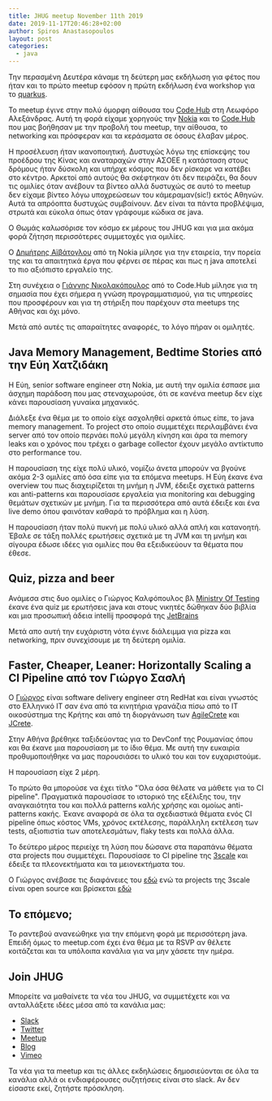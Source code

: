 ```yaml
---
title: JHUG meetup November 11th 2019
date: 2019-11-17T20:46:28+02:00
author: Spiros Anastasopoulos
layout: post
categories:
  - java
---
```

Την περασμένη Δευτέρα κάναμε τη δεύτερη μας εκδήλωση για φέτος που ήταν και το πρώτο meetup εφόσον η πρώτη εκδήλωση ένα workshop για το [quarkus](https://www.jhug.gr/kai-tora-kati-entelos-diaforetiko/).

Το meetup έγινε στην πολύ όμορφη αίθουσα του [Code.Hub](https://www.codehub.gr/) στη Λεωφόρο Αλεξάνδρας. Αυτή τη φορά είχαμε χορηγούς την [Nokia](https://www.nokia.com/networks/) και το [Code.Hub](https://www.codehub.gr/) που μας βοήθησαν με την προβολή του meetup, την αίθουσα, το networking και πρόσφεραν και τα κεράσματα σε όσους έλαβαν μέρος.

Η προσέλευση ήταν ικανοποιητική. Δυστυχώς λόγω της επίσκεψης του προέδρου της Κίνας και αναταραχών στην ΑΣΟΕΕ η κατάσταση στους δρόμους ήταν δύσκολη και υπήρχε κόσμος που δεν ρίσκαρε να κατέβει στο κέντρο. Αρκετοί από αυτούς θα σκέφτηκαν ότι δεν πειράζει, θα δουν τις ομιλίες όταν ανέβουν τα βίντεο αλλά δυστυχώς σε αυτό το meetup δεν είχαμε βίντεο λόγω υποχρεώσεων του κάμεραμαν(sic!) εκτός Αθηνών. Αυτά τα απρόοπτα δυστυχώς συμβαίνουν. Δεν είναι τα πάντα προβλέψιμα, στρωτά και εύκολα όπως όταν γράφουμε κώδικα σε java.

Ο Θωμάς καλωσόρισε τον κόσμο εκ μέρους του JHUG και για μια ακόμα φορά ζήτηση περισσότερες συμμετοχές για ομιλίες.

Ο [Δημήτρης Αϊβάτογλου](https://www.linkedin.com/in/daivatoglou/) από τη Nokia μίλησε για την εταιρεία, την πορεία της και τα απαιτητικά έργα που φέρνει σε πέρας και πως η java αποτελεί το πιο αξιόπιστο εργαλείο της.

Στη συνέχεια ο [Γιάννης Νικολακόπουλος](https://www.linkedin.com/in/inikolakopoulos/) από το Code.Hub μίλησε για τη σημασία που έχει σήμερα η γνώση προγραμματισμού, για τις υπηρεσίες που προσφέρουν και για τη στήριξη που παρέχουν στα meetups της Αθήνας και όχι μόνο.

Μετά από αυτές τις απαραίτητες αναφορές, το λόγο πήραν οι ομιλητές.

## Java Memory Management, Bedtime Stories από την Εύη Χατζιδάκη

Η Εύη, senior software engineer στη Nokia, με αυτή την ομιλία έσπασε μια άσχημη παράδοση που μας στεναχωρούσε, ότι σε κανένα meetup δεν είχε κάνει παρουσίαση γυναίκα μηχανικός.

Διάλεξε ένα θέμα με το οποίο είχε ασχοληθεί αρκετά όπως είπε, το java memory management. Το project στο οποίο συμμετέχει περιλαμβάνει ένα server από τον οποίο περνάει πολύ μεγάλη κίνηση και άρα τα memory leaks και ο χρόνος που τρέχει ο garbage collector έχουν μεγάλο αντίκτυπο στο performance του.

Η παρουσίαση της είχε πολύ υλικό, νομίζω άνετα μπορούν να βγούνε ακόμα 2-3 ομιλίες από όσα είπε για τα επόμενα meetups. Η Εύη έκανε ένα overview του πως διαχειρίζεται τη μνήμη η JVM, έδειξε σχετικά patterns και anti-patterns και παρουσίασε εργαλεία για monitoring και debugging θεμάτων σχετικών με μνήμη. Για τα περισσότερα από αυτά έδειξε και ένα live demo όπου φαινόταν καθαρά το πρόβλημα και η λύση.

Η παρουσίαση ήταν πολύ πυκνή με πολύ υλικό αλλά απλή και κατανοητή. Έβαλε σε τάξη πολλές ερωτήσεις σχετικά με τη JVM και τη μνήμη και σίγουρα έδωσε ιδέες για ομιλίες που θα εξειδικεύουν τα θέματα που έθεσε.

## Quiz, pizza and beer

Ανάμεσα στις δυο ομιλίες ο Γιώργος Καλφόπουλος βλ [Ministry Of Testing](https://www.meetup.com/Ministry-of-Testing-Athens/about/) έκανε ένα quiz με ερωτήσεις java και στους νικητές δώθηκαν δύο βιβλία και μια προσωπική άδεια intellij προσφορά της [JetBrains](https://www.jetbrains.com/)

Μετά απο αυτή την ευχάριστη νότα έγινε διάλειμμα για pizza και networking, πριν συνεχίσουμε με τη δεύτερη ομιλία.

## Faster, Cheaper, Leaner: Horizontally Scaling a CI Pipeline από τον Γιώργο Σασλή

Ο [Γιώργος](https://www.linkedin.com/in/gsaslis/) είναι software delivery engineer στη RedHat και είναι γνωστός στο Ελληνικό ΙΤ σαν ένα από τα κινητήρια γρανάζια πίσω από το IT οικοσύστημα της Κρήτης και από τη διοργάνωση των [AgileCrete](https://agilecrete.org/) και [JCrete](http://www.jcrete.org/).

Στην Αθήνα βρέθηκε ταξιδεύοντας για το DevConf της Ρουμανίας όπου και θα έκανε μια παρουσίαση με το ίδιο θέμα. Με αυτή την ευκαιρία προθυμοποιήθηκε να μας παρουσιάσει το υλικό του και τον ευχαριστούμε.

Η παρουσίαση είχε 2 μέρη.

Το πρώτο θα μπορούσε να έχει τίτλο "Όλα όσα θέλατε να μάθετε για το CI pipeline". Πραγματικά παρουσίασε το ιστορικό της εξέλιξης του, την αναγκαιότητα του και πολλά patterns καλής χρήσης και ομοίως anti-patterns κακής. Έκανε αναφορά σε όλα τα σχεδιαστικά θέματα ενός CI pipeline όπως κόστος VMs, χρόνος εκτέλεσης, παράλληλη εκτέλεση των tests, αξιοπιστία των αποτελεσμάτων, flaky tests και πολλά άλλα.

Το δεύτερο μέρος περιείχε τη λύση που δώσανε στα παραπάνω θέματα στα projects που συμμετέχει. Παρουσίασε το CI pipeline της [3scale](https://www.3scale.net/) και έδειξε τα πλεονεκτήματα και τα μειονεκτήματα του.

Ο Γιώργος ανέβασε τις διαφάνειες του [εδώ](https://speakerdeck.com/gsaslis/faster-cheaper-leaner-horizontally-scaling-a-ci-pipeline-1ac8963b-22ed-4149-9047-7a7d192312d3) ενώ τα projects της 3scale είναι open source και βρίσκεται [εδώ](https://github.com/3scale/porta)

## Το επόμενο;

Το ραντεβού ανανεώθηκε για την επόμενη φορά με περισσότερη java. Επειδή όμως το meetup.com έχει ένα θέμα με τα RSVP αν θέλετε κοιτάζεται και τα υπόλοιπα κανάλια για να μην χάσετε την ημέρα.

## Join JHUG

Μπορείτε να μαθαίνετε τα νέα του JHUG, να συμμετέχετε και να ανταλλάξετε ιδέες μέσα από τα κανάλια μας:  
- [Slack](https://jhug.slack.com)  
- [Twitter](https://twitter.com/jhug)  
- [Meetup](https://www.meetup.com/Java-Hellenic-User-Group)  
- [Blog](https://www.jhug.gr)  
- [Vimeo](https://vimeo.org/javahellenicusergroup)

Τα νέα για τα meetup και τις άλλες εκδηλώσεις δημοσιεύονται σε όλα τα κανάλια αλλά οι ενδιαφέρουσες συζητήσεις είναι στο slack. Αν δεν είσαστε εκεί, ζητήστε πρόσκληση.